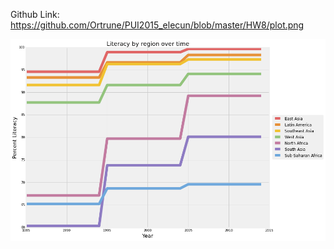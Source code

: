 
Github Link: https://github.com/Ortrune/PUI2015_elecun/blob/master/HW8/plot.png

![alt text](edl268.png)
